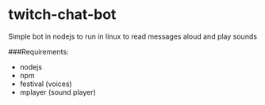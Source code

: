 # twitch-chat-bot

Simple bot in nodejs to run in linux to read messages aloud and play sounds

###Requirements:
* nodejs
* npm
* festival (voices)
* mplayer (sound player)
